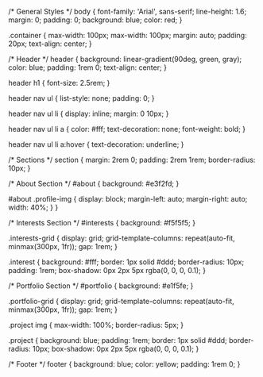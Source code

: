/* General Styles */
body {
  font-family: 'Arial', sans-serif;
  line-height: 1.6;
  margin: 0;
  padding: 0;
  background: blue;
  color: red;
}

.container {
  max-width: 100px;
  max-width: 100px;
  margin: auto;
  padding: 20px;
  text-align: center;
}

/* Header */
header {
  background: linear-gradient(90deg, green, gray);
  color: blue;
  padding: 1rem 0;
  text-align: center;
}

header h1 {
  font-size: 2.5rem;
}

header nav ul {
  list-style: none;
  padding: 0;
}

header nav ul li {
  display: inline;
  margin: 0 10px;
}

header nav ul li a {
  color: #fff;
  text-decoration: none;
  font-weight: bold;
}

header nav ul li a:hover {
  text-decoration: underline;
}

/* Sections */
section {
  margin: 2rem 0;
  padding: 2rem 1rem;
  border-radius: 10px;
}

/* About Section */
#about {
  background: #e3f2fd;
}

#about .profile-img {
  display: block;
  margin-left: auto;
  margin-right: auto;
  width: 40%;
}
}

/* Interests Section */
#interests {
  background: #f5f5f5;
}

.interests-grid {
  display: grid;
  grid-template-columns: repeat(auto-fit, minmax(300px, 1fr));
  gap: 1rem;
}

.interest {
  background: #fff;
  border: 1px solid #ddd;
  border-radius: 10px;
  padding: 1rem;
  box-shadow: 0px 2px 5px rgba(0, 0, 0, 0.1);
}

/* Portfolio Section */
#portfolio {
  background: #e1f5fe;
}

.portfolio-grid {
  display: grid;
  grid-template-columns: repeat(auto-fit, minmax(300px, 1fr));
  gap: 1rem;
}

.project img {
  max-width: 100%;
  border-radius: 5px;
}

.project {
  background: blue;
  padding: 1rem;
  border: 1px solid #ddd;
  border-radius: 10px;
  box-shadow: 0px 2px 5px rgba(0, 0, 0, 0.1);
}

/* Footer */
footer {
  background: blue;
  color: yellow;
  padding: 1rem 0;
}

